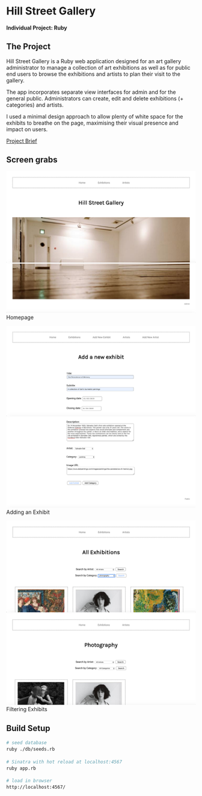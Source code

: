 # Hill Street Gallery
**Individual Project: Ruby**

## The Project
Hill Street Gallery is a Ruby web application designed for an art gallery administrator to manage a collection of art exhibitions as well as for public end users to browse the exhibitions and artists to plan their visit to the gallery.

The app incorporates separate view interfaces for admin and for the general public. Administrators can create, edit and delete exhibitions (+ categories) and artists.

I used a minimal design approach to allow plenty of white space for the exhibits to breathe on the page, maximising their visual presence and impact on users.

[Project Brief](./Gallery.md)

## Screen grabs

![Homepage](./ScreenGrabs/Homepage01.png)
![Homepage](./ScreenGrabs/Homepage02.png)
Homepage

![Add_Exhibit](./ScreenGrabs/Add_Exhibit01.png)
![Add_Exhibit](./ScreenGrabs/Add_Exhibit02.png)
Adding an Exhibit

![Exhibits](./ScreenGrabs/Exhibits01.png)
![Exhibits](./ScreenGrabs/Exhibits02.png)
Filtering Exhibits

## Build Setup
``` bash
# seed database
ruby ./db/seeds.rb

# Sinatra with hot reload at localhost:4567
ruby app.rb

# load in browser
http://localhost:4567/
```
